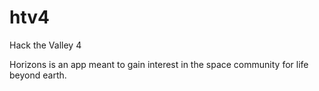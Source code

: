 # htv4
 Hack the Valley 4
 
 Horizons is an app meant to gain interest in the space community for life beyond earth.
